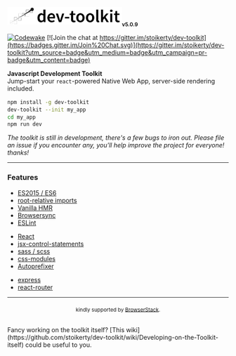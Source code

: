 <img src="/dev-toolkit-logo.png" alt="universal-dev-toolkit-logo" height='40'><sub>**v5.0.9**</sub>

[![Codewake](https://www.codewake.com/badges/ask_question.svg)](https://www.codewake.com/p/dev-toolkit)
[![Join the chat at https://gitter.im/stoikerty/dev-toolkit](https://badges.gitter.im/Join%20Chat.svg)](https://gitter.im/stoikerty/dev-toolkit?utm_source=badge&utm_medium=badge&utm_campaign=pr-badge&utm_content=badge)

**Javascript Development Toolkit**<br>
Jump-start your `react`-powered Native Web App, server-side rendering included.

```bash
npm install -g dev-toolkit
dev-toolkit --init my_app
cd my_app
npm run dev
```

*The toolkit is still in development, there's a few bugs to iron out. Please file an issue if you encounter any, you'll help improve the project for everyone! thanks!*

---
### Features

-   [ES2015 / ES6]
-   [root-relative imports]
-   [Vanilla HMR]
-   [Browsersync]
-   [ESLint]

<!-- -->

-   [React]
-   [jsx-control-statements]
-   [sass / scss]
-   [css-modules]
-   [Autoprefixer]

<!-- -->

-   [express]
-   [react-router]

[ES2015 / ES6]: https://babeljs.io/docs/learn-es2015/
[root-relative imports]: http://survivejs.com/webpack/requiring-files/
[Vanilla HMR]: https://webpack.github.io/docs/hot-module-replacement-with-webpack.html
[Browsersync]: https://browsersync.io/
[ESLint]: http://eslint.org/
[React]: https://facebook.github.io/react/
[jsx-control-statements]: https://github.com/AlexGilleran/jsx-control-statements
[sass / scss]: http://sass-lang.com/
[css-modules]: https://github.com/css-modules/css-modules
[Autoprefixer]: https://github.com/postcss/autoprefixer
[express]: http://expressjs.com/
[react-router]: https://github.com/reactjs/react-router

---
<p align="center"><sub>kindly supported by <a href="https://www.browserstack.com">BrowserStack</a>.</sub></p>
<br>
Fancy working on the toolkit itself? [This wiki](https://github.com/stoikerty/dev-toolkit/wiki/Developing-on-the-Toolkit-itself) could be useful to you.
